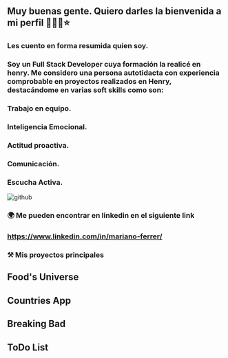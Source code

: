 ## Muy buenas gente. Quiero darles la bienvenida a mi perfil 👋👋👋⭐

### Les cuento en forma resumida quien soy. 
### Soy un Full Stack Developer cuya formación la realicé en henry. Me considero una persona autotidacta con experiencia comprobable en proyectos realizados en Henry, destacándome en varias soft skills como son:
### Trabajo en equipo.
### Inteligencia Emocional.
### Actitud proactiva.
### Comunicación.
### Escucha Activa.




![github](https://user-images.githubusercontent.com/39442992/176988948-80d45306-35dc-4994-960a-1d2399f79cc8.png)

### 🌍 Me pueden encontrar en linkedin en el siguiente link
### https://www.linkedin.com/in/mariano-ferrer/

### ⚒️ Mis proyectos principales

## Food's Universe
## Countries App
## Breaking Bad
## ToDo List
